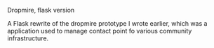 Dropmire, flask version

A Flask rewrite of the dropmire prototype I wrote earlier, which
was a application used to manage contact point fo various community
infrastructure.
